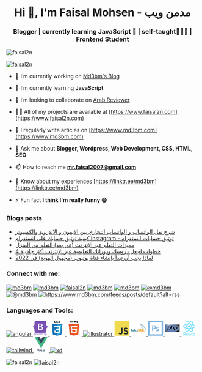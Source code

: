 <h1 align="center">Hi 👋, I'm Faisal Mohsen - مدمن ويب</h1>
<h3 align="center">Blogger | currently learning JavaScript 💙 | self-taught👩🏻‍💻 | Frontend Student</h3>

<p align="left"> <img src="https://komarev.com/ghpvc/?username=faisal2n&label=Profile%20views&color=0e75b6&style=flat" alt="faisal2n" /> </p>

<p align="left"> <a href="https://twitter.com/faisal2n" target="blank"><img src="https://img.shields.io/twitter/follow/faisal2n?logo=twitter&style=for-the-badge" alt="faisal2n" /></a> </p>

- 🔭 I’m currently working on [Md3bm's Blog](https://www.md3bm.com)

- 🌱 I’m currently learning **JavaScript**

- 👯 I’m looking to collaborate on [Arab Reviewer](https://www.arab-reviewer.com/)

- 👨‍💻 All of my projects are available at [https://www.faisal2n.com](https://www.faisal2n.com)

- 📝 I regularly write articles on [https://www.md3bm.com](https://www.md3bm.com)

- 💬 Ask me about **Blogger, Wordpress, Web Development, CSS, HTML, SEO**

- 📫 How to reach me **mr.faisal2007@gmail.com**

- 📄 Know about my experiences [https://linktr.ee/md3bm](https://linktr.ee/md3bm)

- ⚡ Fun fact **I think I'm really funny  😄**

### Blogs posts
<!-- BLOG-POST-LIST:START -->
- [شرح نقل الواتساب و الواتساب التجاري بين الايفون و الاندرويد والكمبيوتر](https://www.arab-reviewer.com/%d9%86%d9%82%d9%84-%d8%a7%d9%84%d9%88%d8%a7%d8%aa%d8%b3%d8%a7%d8%a8-%d8%a8%d9%8a%d9%86-%d8%a7%d9%84%d8%a7%d9%8a%d9%81%d9%88%d9%86-%d9%88-%d8%a7%d9%84%d8%a7%d9%86%d8%af%d8%b1%d9%88%d9%8a%d8%af-%d9%88/?utm_source=rss&utm_medium=rss&utm_campaign=%25d9%2586%25d9%2582%25d9%2584-%25d8%25a7%25d9%2584%25d9%2588%25d8%25a7%25d8%25aa%25d8%25b3%25d8%25a7%25d8%25a8-%25d8%25a8%25d9%258a%25d9%2586-%25d8%25a7%25d9%2584%25d8%25a7%25d9%258a%25d9%2581%25d9%2588%25d9%2586-%25d9%2588-%25d8%25a7%25d9%2584%25d8%25a7%25d9%2586%25d8%25af%25d8%25b1%25d9%2588%25d9%258a%25d8%25af-%25d9%2588)
- [كيفية توثيق حسابك على انستغرام Instagram - توثيق حسابات انستغرام](https://www.md3bm.com/2022/05/how-to-get-verified-on-instagram.html)
- [مميزات التعلم عبر الإنترنت &lpar;عن بعد&rpar; التعلم من المنزل](https://www.arab-reviewer.com/%d9%85%d8%b2%d8%a7%d9%8a%d8%a7-%d8%a7%d9%84%d8%aa%d8%b9%d9%84%d9%85-%d8%b9%d8%a8%d8%b1-%d8%a7%d9%84%d8%a5%d9%86%d8%aa%d8%b1%d9%86%d8%aa/?utm_source=rss&utm_medium=rss&utm_campaign=%25d9%2585%25d8%25b2%25d8%25a7%25d9%258a%25d8%25a7-%25d8%25a7%25d9%2584%25d8%25aa%25d8%25b9%25d9%2584%25d9%2585-%25d8%25b9%25d8%25a8%25d8%25b1-%25d8%25a7%25d9%2584%25d8%25a5%25d9%2586%25d8%25aa%25d8%25b1%25d9%2586%25d8%25aa)
- [4 خطوات لجعل دروسك ودوراتك التعليمية عبر الإنترنت أكثر جاذبية](https://www.md3bm.com/2022/04/4-ways-to-make-elearning-courses-more-engaging.html)
- [لماذا يجب أن تبدأ بإنشاء قناة يوتيوب &lpar;مجهول الهوية&rpar; في 2022](https://www.md3bm.com/2022/04/why-should-start-a-faceless-youtube-channel.html)
<!-- BLOG-POST-LIST:END -->

<h3 align="left">Connect with me:</h3>
<p align="left">
<a href="https://codepen.io/md3bm" target="blank"><img align="center" src="https://raw.githubusercontent.com/rahuldkjain/github-profile-readme-generator/master/src/images/icons/Social/codepen.svg" alt="md3bm" height="30" width="40" /></a>
<a href="https://dev.to/md3bm" target="blank"><img align="center" src="https://raw.githubusercontent.com/rahuldkjain/github-profile-readme-generator/master/src/images/icons/Social/devto.svg" alt="md3bm" height="30" width="40" /></a>
<a href="https://twitter.com/faisal2n" target="blank"><img align="center" src="https://raw.githubusercontent.com/rahuldkjain/github-profile-readme-generator/master/src/images/icons/Social/twitter.svg" alt="faisal2n" height="30" width="40" /></a>
<a href="https://linkedin.com/in/md3bm" target="blank"><img align="center" src="https://raw.githubusercontent.com/rahuldkjain/github-profile-readme-generator/master/src/images/icons/Social/linked-in-alt.svg" alt="md3bm" height="30" width="40" /></a>
<a href="https://fb.com/md3bm" target="blank"><img align="center" src="https://raw.githubusercontent.com/rahuldkjain/github-profile-readme-generator/master/src/images/icons/Social/facebook.svg" alt="md3bm" height="30" width="40" /></a>
<a href="https://hashnode.com/@md3bm" target="blank"><img align="center" src="https://raw.githubusercontent.com/rahuldkjain/github-profile-readme-generator/master/src/images/icons/Social/hashnode.svg" alt="@md3bm" height="30" width="40" /></a>
<a href="https://medium.com/@md3bm" target="blank"><img align="center" src="https://raw.githubusercontent.com/rahuldkjain/github-profile-readme-generator/master/src/images/icons/Social/medium.svg" alt="@md3bm" height="30" width="40" /></a>
<a href="/https://www.md3bm.com/feeds/posts/default?alt=rss" target="blank"><img align="center" src="https://raw.githubusercontent.com/rahuldkjain/github-profile-readme-generator/master/src/images/icons/Social/rss.svg" alt="https://www.md3bm.com/feeds/posts/default?alt=rss" height="30" width="40" /></a>
</p>

<h3 align="left">Languages and Tools:</h3>
<p align="left"> <a href="https://angular.io" target="_blank" rel="noreferrer"> <img src="https://angular.io/assets/images/logos/angular/angular.svg" alt="angular" width="40" height="40"/> </a> <a href="https://getbootstrap.com" target="_blank" rel="noreferrer"> <img src="https://raw.githubusercontent.com/devicons/devicon/master/icons/bootstrap/bootstrap-plain-wordmark.svg" alt="bootstrap" width="40" height="40"/> </a> <a href="https://www.w3schools.com/css/" target="_blank" rel="noreferrer"> <img src="https://raw.githubusercontent.com/devicons/devicon/master/icons/css3/css3-original-wordmark.svg" alt="css3" width="40" height="40"/> </a> <a href="https://www.w3.org/html/" target="_blank" rel="noreferrer"> <img src="https://raw.githubusercontent.com/devicons/devicon/master/icons/html5/html5-original-wordmark.svg" alt="html5" width="40" height="40"/> </a> <a href="https://www.adobe.com/in/products/illustrator.html" target="_blank" rel="noreferrer"> <img src="https://www.vectorlogo.zone/logos/adobe_illustrator/adobe_illustrator-icon.svg" alt="illustrator" width="40" height="40"/> </a> <a href="https://developer.mozilla.org/en-US/docs/Web/JavaScript" target="_blank" rel="noreferrer"> <img src="https://raw.githubusercontent.com/devicons/devicon/master/icons/javascript/javascript-original.svg" alt="javascript" width="40" height="40"/> </a> <a href="https://www.mysql.com/" target="_blank" rel="noreferrer"> <img src="https://raw.githubusercontent.com/devicons/devicon/master/icons/mysql/mysql-original-wordmark.svg" alt="mysql" width="40" height="40"/> </a> <a href="https://www.photoshop.com/en" target="_blank" rel="noreferrer"> <img src="https://raw.githubusercontent.com/devicons/devicon/master/icons/photoshop/photoshop-line.svg" alt="photoshop" width="40" height="40"/> </a> <a href="https://www.php.net" target="_blank" rel="noreferrer"> <img src="https://raw.githubusercontent.com/devicons/devicon/master/icons/php/php-original.svg" alt="php" width="40" height="40"/> </a> <a href="https://reactjs.org/" target="_blank" rel="noreferrer"> <img src="https://raw.githubusercontent.com/devicons/devicon/master/icons/react/react-original-wordmark.svg" alt="react" width="40" height="40"/> </a> <a href="https://tailwindcss.com/" target="_blank" rel="noreferrer"> <img src="https://www.vectorlogo.zone/logos/tailwindcss/tailwindcss-icon.svg" alt="tailwind" width="40" height="40"/> </a> <a href="https://vuejs.org/" target="_blank" rel="noreferrer"> <img src="https://raw.githubusercontent.com/devicons/devicon/master/icons/vuejs/vuejs-original-wordmark.svg" alt="vuejs" width="40" height="40"/> </a> <a href="https://www.adobe.com/products/xd.html" target="_blank" rel="noreferrer"> <img src="https://cdn.worldvectorlogo.com/logos/adobe-xd.svg" alt="xd" width="40" height="40"/> </a> </p>

<p><img align="left" src="https://github-readme-stats.vercel.app/api/top-langs?username=faisal2n&show_icons=true&locale=en&layout=compact" alt="faisal2n" /></p>

<p>&nbsp;<img align="center" src="https://github-readme-stats.vercel.app/api?username=faisal2n&show_icons=true&locale=en" alt="faisal2n" /></p>

<!--
**faisal2n/faisal2n** is a ✨ _special_ ✨ repository because its `README.md` (this file) appears on your GitHub profile.
-->
